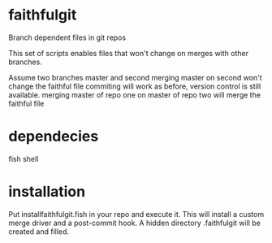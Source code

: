 # faithfulgit
Branch dependent files in git repos

This set of scripts enables files that won't change on merges with other branches.

Assume two branches master and second
merging master on second won't change the faithful file
commiting will work as before, version control is still available.
merging master of repo one on master of repo two will merge the faithful file

# dependecies
fish shell

# installation
Put installfaithfulgit.fish in your repo and execute it. This will install a custom merge driver and a post-commit hook. A hidden directory .faithfulgit will be created and filled.